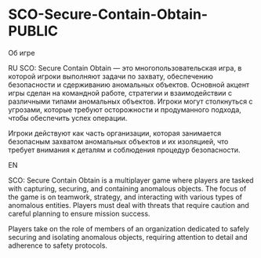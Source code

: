 # SCO-Secure-Contain-Obtain-PUBLIC
Об игре

RU SCO: Secure Contain Obtain — это многопользовательская игра, в которой игроки выполняют задачи по захвату, обеспечению безопасности и сдерживанию аномальных объектов. Основной акцент игры сделан на командной работе, стратегии и взаимодействии с различными типами аномальных объектов. Игроки могут столкнуться с угрозами, которые требуют осторожности и продуманного подхода, чтобы обеспечить успех операции.

Игроки действуют как часть организации, которая занимается безопасным захватом аномальных объектов и их изоляцией, что требует внимания к деталям и соблюдения процедур безопасности.

EN

SCO: Secure Contain Obtain is a multiplayer game where players are tasked with capturing, securing, and containing anomalous objects. The focus of the game is on teamwork, strategy, and interacting with various types of anomalous entities. Players must deal with threats that require caution and careful planning to ensure mission success.

Players take on the role of members of an organization dedicated to safely securing and isolating anomalous objects, requiring attention to detail and adherence to safety protocols.
